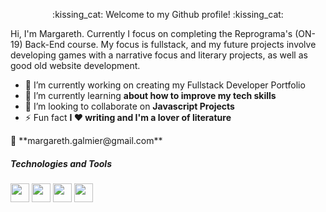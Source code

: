 <p align="center">
:kissing_cat: Welcome to my Github profile! :kissing_cat:

<p align="left">
Hi, I'm Margareth. Currently I focus on completing the Reprograma's (ON-19) Back-End course. My focus is fullstack, and my future projects involve developing games with a narrative focus and literary projects, as well as good old website development.
 
- 🔭 I’m currently working on creating my Fullstack Developer Portfolio
- 🌱 I’m currently learning **about how to improve my tech skills**
- 👯 I’m looking to collaborate on **Javascript Projects**
- ⚡ Fun fact **I ❤️ writing and I'm a lover of literature**

<p align="left">
  💌 **margareth.galmier@gmail.com**
</p>
  
  ##### Technologies and Tools
  <img src="https://cdn.jsdelivr.net/gh/devicons/devicon/icons/html5/html5-original.svg" width="30" height="30" /> <img src="https://cdn.jsdelivr.net/gh/devicons/devicon/icons/css3/css3-original.svg"  width="30" height="30" /> 
  <img src="https://cdn.jsdelivr.net/gh/devicons/devicon/icons/javascript/javascript-original.svg"  width="30" height="30"/> 
            <img src="https://cdn.jsdelivr.net/gh/devicons/devicon/icons/git/git-original.svg" width="30" height="30"/> 


<!--
**tipopamela/tipopamela** is a ✨ _special_ ✨ repository because its `README.md` (this file) appears on your GitHub profile.

Here are some ideas to get you started:

- 🔭 I’m currently working on ...
- 🌱 I’m currently learning ...
- 👯 I’m looking to collaborate on ...
- 🤔 I’m looking for help with ...
- 💬 Ask me about ...
- 📫 How to reach me: ...
- 😄 Pronouns: ...
- ⚡ Fun fact: ...
-->
